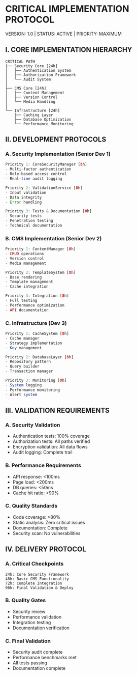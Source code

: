 # CRITICAL IMPLEMENTATION PROTOCOL
VERSION: 1.0 | STATUS: ACTIVE | PRIORITY: MAXIMUM

## I. CORE IMPLEMENTATION HIERARCHY

```plaintext
CRITICAL PATH
├── Security Core [24h]
│   ├── Authentication System
│   ├── Authorization Framework
│   └── Audit System
│
├── CMS Core [24h]
│   ├── Content Management
│   ├── Version Control
│   └── Media Handling
│
└── Infrastructure [24h]
    ├── Caching Layer
    ├── Database Optimization
    └── Performance Monitoring
```

## II. DEVELOPMENT PROTOCOLS

### A. Security Implementation (Senior Dev 1)
```php
Priority 1: CoreSecurityManager [8h]
- Multi-factor authentication
- Role-based access control
- Real-time audit logging

Priority 2: ValidationService [8h]
- Input validation
- Data integrity
- Error handling

Priority 3: Tests & Documentation [8h]
- Security tests
- Penetration testing
- Technical documentation
```

### B. CMS Implementation (Senior Dev 2)
```php
Priority 1: ContentManager [8h]
- CRUD operations
- Version control
- Media management

Priority 2: TemplateSystem [8h]
- Base rendering
- Template management
- Cache integration

Priority 3: Integration [8h]
- Full testing
- Performance optimization
- API documentation
```

### C. Infrastructure (Dev 3)
```php
Priority 1: CacheSystem [8h]
- Cache manager
- Strategy implementation
- Key management

Priority 2: DatabaseLayer [8h]
- Repository pattern
- Query builder
- Transaction manager

Priority 3: Monitoring [8h]
- System logging
- Performance monitoring
- Alert system
```

## III. VALIDATION REQUIREMENTS

### A. Security Validation
- Authentication tests: 100% coverage
- Authorization tests: All paths verified
- Encryption validation: All data flows
- Audit logging: Complete trail

### B. Performance Requirements
- API response: <100ms
- Page load: <200ms
- DB queries: <50ms
- Cache hit ratio: >90%

### C. Quality Standards
- Code coverage: >80%
- Static analysis: Zero critical issues
- Documentation: Complete
- Security scan: No vulnerabilities

## IV. DELIVERY PROTOCOL

### A. Critical Checkpoints
```plaintext
24h: Core Security Framework
48h: Basic CMS Functionality
72h: Complete Integration
96h: Final Validation & Deploy
```

### B. Quality Gates
- Security review
- Performance validation
- Integration testing
- Documentation verification

### C. Final Validation
- Security audit complete
- Performance benchmarks met
- All tests passing
- Documentation complete
